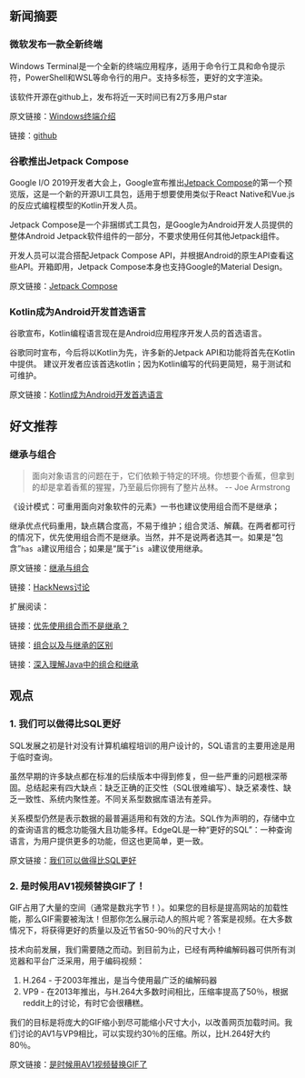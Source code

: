 ## 新闻摘要

### 微软发布一款全新终端

Windows Terminal是一个全新的终端应用程序，适用于命令行工具和命令提示符，PowerShell和WSL等命令行的用户。支持多标签，更好的文字渲染。

该软件开源在github上，发布将近一天时间已有2万多用户star

原文链接：[Windows终端介绍](https://devblogs.microsoft.com/commandline/introducing-windows-terminal/ "Windows终端介绍")

链接：[github](https://github.com/Microsoft/Terminal "Windows终端github")

### 谷歌推出Jetpack Compose

Google I/O 2019开发者大会上，Google宣布推出[Jetpack Compose](https://developer.android.com/jetpack/compose?authuser=1 "Jetpack Compose官方文档")的第一个预览版，这是一个新的开源UI工具包，适用于想要使用类似于React Native和Vue.js的反应式编程模型的Kotlin开发人员。

Jetpack Compose是一个非捆绑式工具包，是Google为Android开发人员提供的整体Android Jetpack软件组件的一部分，不要求使用任何其他Jetpack组件。

开发人员可以混合搭配Jetpack Compose API，并根据Android的原生API查看这些API。开箱即用，Jetpack Compose本身也支持Google的Material Design。

原文链接：[Jetpack Compose](https://techcrunch.com/2019/05/07/google-launches-jetpack-compose-an-open-source-kotlin-based-ui-development-toolkit/ "Jetpack Compose")

### Kotlin成为Android开发首选语言

谷歌宣布，Kotlin编程语言现在是Android应用程序开发人员的首选语言。

谷歌同时宣布，今后将以Kotlin为先，许多新的Jetpack API和功能将首先在Kotlin中提供。 建议开发者应该首选kotlin；因为Kotlin编写的代码更简短，易于测试和可维护。

原文链接：[Kotlin成为Android开发首选语言](https://techcrunch.com/2019/05/07/kotlin-is-now-googles-preferred-language-for-android-app-development/ "Kotlin成为Android开发首选语言")

## 好文推荐

### 继承与组合

> 面向对象语言的问题在于，它们依赖于特定的环境。你想要个香蕉，但拿到的却是拿着香蕉的猩猩，乃至最后你拥有了整片丛林。 -- Joe Armstrong

《设计模式：可重用面向对象软件的元素》一书也建议使用组合而不是继承；

继承优点代码重用，缺点耦合度高，不易于维护；组合灵活、解藕。在两者都可行的情况下，优先使用组合而不是继承。当然，并不是说两者选其一。如果是“包含”`has a`建议用组合；如果是“属于”`is a`建议使用继承。

原文链接：[继承与组合](https://lwn.net/SubscriberLink/787800/b7f5351b3a41421a/ "继承与组合")

链接：[HackNews讨论](https://news.ycombinator.com/item?id=19863871 "HackNews讨论")

扩展阅读：

链接：[优先使用组合而不是继承？](https://lovoedu.gitee.io/javablog/2017/06/01/20170601/ "为什么老鸟要告诉你优先使用组合而不是继承？")

链接：[组合以及与继承的区别](https://www.cnblogs.com/Qian123/p/5176405.html "组合以及与继承的区别")

链接：[深入理解Java中的组合和继承](https://www.hollischuang.com/archives/1319 "深入理解Java中的组合和继承")

## 观点

### 1. 我们可以做得比SQL更好

SQL发展之初是针对没有计算机编程培训的用户设计的，SQL语言的主要用途是用于临时查询。

虽然早期的许多缺点都在标准的后续版本中得到修复，但一些严重的问题根深蒂固。总结起来有四大缺点：缺乏正确的正交性（SQL很难编写）、缺乏紧凑性、缺乏一致性、系统内聚性差。不同关系型数据库语法有差异。

关系模型仍然是表示数据的最普遍适用和有效的方法。SQL作为声明的，存储中立的查询语言的概念功能强大且功能多样。EdgeQL是一种“更好的SQL”：一种查询语言，为用户提供更多的功能，但这也更简单，更一致。

原文链接：[我们可以做得比SQL更好](https://edgedb.com/blog/we-can-do-better-than-sql/ "我们可以做得比SQL更好")

### 2. 是时候用AV1视频替换GIF了！

GIF占用了大量的空间（通常是数兆字节！）。如果您的目标是提高网站的加载性能，那么GIF需要被淘汰！但那你怎么展示动人的照片呢？答案是视频。在大多数情况下，将获得更好的质量以及近节省50-90％的尺寸大小！

技术向前发展，我们需要随之而动。到目前为止，已经有两种编解码器可供所有浏览器和平台广泛采用，用于编码视频：

1. H.264 - 于2003年推出，是当今使用最广泛的编解码器
2. VP9 - 在2013年推出，与H.264大多数时间相比，压缩率提高了50％，根据reddit上的讨论，有时它会很糟糕。

我们的目标是将庞大的GIF缩小到尽可能缩小尺寸大小，以改善网页加载时间。我们讨论的AV1与VP9相比，可以实现约30％的压缩。所以，比H.264好大约80％。

原文链接：[是时候用AV1视频替换GIF了](https://www.singhkays.com/blog/its-time-replace-gifs-with-av1-video/media/scene1/x264_200k.mp4 "是时候用AV1视频替换GIF了")